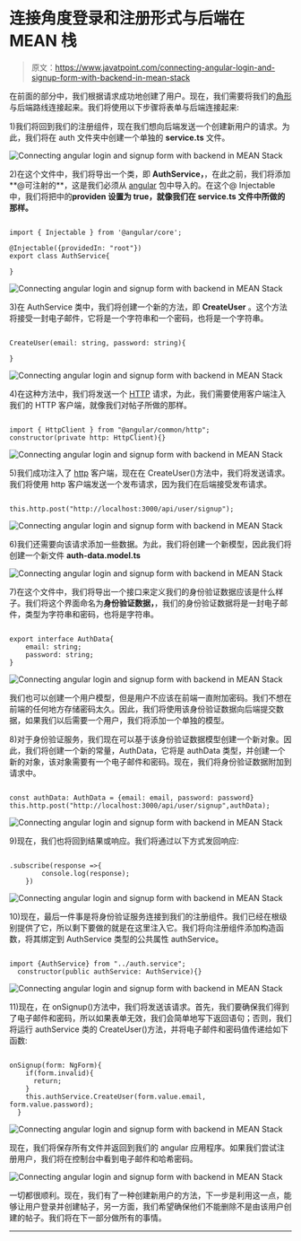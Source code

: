 # 连接角度登录和注册形式与后端在MEAN 栈

> 原文：<https://www.javatpoint.com/connecting-angular-login-and-signup-form-with-backend-in-mean-stack>

在前面的部分中，我们根据请求成功地创建了用户。现在，我们需要将我们的[角形](https://www.javatpoint.com/angularjs-forms)与后端路线连接起来。我们将使用以下步骤将表单与后端连接起来:

1)我们将回到我们的注册组件，现在我们想向后端发送一个创建新用户的请求。为此，我们将在 auth 文件夹中创建一个单独的 **service.ts** 文件。

![Connecting angular login and signup form with backend in MEAN Stack](img/7ea10e1804312d372d7f1dba069f3ff7.png)

2)在这个文件中，我们将导出一个类，即 **AuthService，**，在此之前，我们将添加**@可注射的**，这是我们必须从 [angular](https://www.javatpoint.com/angularjs-tutorial) 包中导入的。在这个@ Injectable 中，我们将把中的**providen 设置为 true，就像我们在 **service.ts** 文件中所做的那样。**

```

import { Injectable } from '@angular/core';

@Injectable({providedIn: "root"})
export class AuthService{

}

```

![Connecting angular login and signup form with backend in MEAN Stack](img/c51dca17fa4f2309aa860c6b79124f53.png)

3)在 AuthService 类中，我们将创建一个新的方法，即 **CreateUser** 。这个方法将接受一封电子邮件，它将是一个字符串和一个密码，也将是一个字符串。

```

CreateUser(email: string, password: string){

}

```

![Connecting angular login and signup form with backend in MEAN Stack](img/be06c23ff3c261b8eeba578d69a371a3.png)

4)在这种方法中，我们将发送一个 [HTTP](https://www.javatpoint.com/computer-network-http) 请求，为此，我们需要使用客户端注入我们的 HTTP 客户端，就像我们对帖子所做的那样。

```

import { HttpClient } from "@angular/common/http";
constructor(private http: HttpClient){}

```

![Connecting angular login and signup form with backend in MEAN Stack](img/6ebf80c5f077c1a185d4511508de8d8c.png)

5)我们成功注入了 [http](https://www.javatpoint.com/http) 客户端，现在在 CreateUser()方法中，我们将发送请求。我们将使用 http 客户端发送一个发布请求，因为我们在后端接受发布请求。

```

this.http.post("http://localhost:3000/api/user/signup");

```

![Connecting angular login and signup form with backend in MEAN Stack](img/5577130946059026af0416aa44e67924.png)

6)我们还需要向该请求添加一些数据。为此，我们将创建一个新模型，因此我们将创建一个新文件 **auth-data.model.ts**

![Connecting angular login and signup form with backend in MEAN Stack](img/e0e0540fe08a921c0886dc22316be329.png)

7)在这个文件中，我们将导出一个接口来定义我们的身份验证数据应该是什么样子。我们将这个界面命名为**身份验证数据，**，我们的身份验证数据将是一封电子邮件，类型为字符串和密码，也将是字符串。

```

export interface AuthData{
    email: string;
    password: string;
}

```

![Connecting angular login and signup form with backend in MEAN Stack](img/85f4081f60114303adfa4c45d3ee6c7e.png)

我们也可以创建一个用户模型，但是用户不应该在前端一直附加密码。我们不想在前端的任何地方存储密码太久。因此，我们将使用该身份验证数据向后端提交数据，如果我们以后需要一个用户，我们将添加一个单独的模型。

8)对于身份验证服务，我们现在可以基于该身份验证数据模型创建一个新对象。因此，我们将创建一个新的常量，AuthData，它将是 authData 类型，并创建一个新的对象，该对象需要有一个电子邮件和密码。现在，我们将身份验证数据附加到请求中。

```

const authData: AuthData = {email: email, password: password}
this.http.post("http://localhost:3000/api/user/signup",authData);

```

![Connecting angular login and signup form with backend in MEAN Stack](img/b918c10a614e3b4b00aaa3982faa1560.png)

9)现在，我们也将回到结果或响应。我们将通过以下方式发回响应:

```

.subscribe(response =>{
        console.log(response);
    })

```

![Connecting angular login and signup form with backend in MEAN Stack](img/4169ac4ff5f4e344f1557f20476bd2be.png)

10)现在，最后一件事是将身份验证服务连接到我们的注册组件。我们已经在根级别提供了它，所以剩下要做的就是在这里注入它。我们将向注册组件添加构造函数，将其绑定到 AuthService 类型的公共属性 authService。

```

import {AuthService} from "../auth.service";
  constructor(public authService: AuthService){}

```

![Connecting angular login and signup form with backend in MEAN Stack](img/181747395c9b7e649189038371911272.png)

11)现在，在 onSignup()方法中，我们将发送该请求。首先，我们要确保我们得到了电子邮件和密码，所以如果表单无效，我们会简单地写下返回语句；否则，我们将运行 authService 类的 CreateUser()方法，并将电子邮件和密码值传递给如下函数:

```

onSignup(form: NgForm){
    if(form.invalid){
      return;
    }
    this.authService.CreateUser(form.value.email, form.value.password);
  }

```

![Connecting angular login and signup form with backend in MEAN Stack](img/083e7a75cf723195a2c5e28bcdcc8940.png)

现在，我们将保存所有文件并返回到我们的 angular 应用程序。如果我们尝试注册用户，我们将在控制台中看到电子邮件和哈希密码。

![Connecting angular login and signup form with backend in MEAN Stack](img/ff9d0a6898c502d51fa3305d523b0e98.png)

一切都很顺利。现在，我们有了一种创建新用户的方法，下一步是利用这一点，能够让用户登录并创建帖子，另一方面，我们希望确保他们不能删除不是由该用户创建的帖子。我们将在下一部分做所有的事情。

* * *